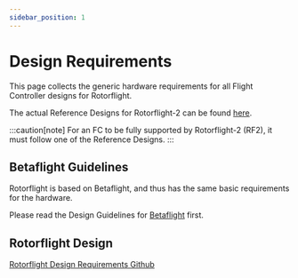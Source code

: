 ```yaml
---
sidebar_position: 1
---
```


# Design Requirements

This page collects the generic hardware requirements for all Flight Controller designs for Rotorflight.

The actual Reference Designs for Rotorflight-2 can be found [here](./Reference-Design.md).

:::caution[note]
For an FC to be fully supported by Rotorflight-2 (RF2), it must follow one of the Reference Designs.
:::

## Betaflight Guidelines

Rotorflight is based on Betaflight, and thus has the same basic requirements for the hardware.

Please read the Design Guidelines for [Betaflight](https://github.com/betaflight/betaflight/blob/4.4.0-RC5/docs/Manufacturer%20Design%20Guidelines.md)
first.


## Rotorflight Design

[Rotorflight Design Requirements Github](https://github.com/rotorflight/rotorflight-ref-design/blob/master/FC-Design-Requirements.md)
